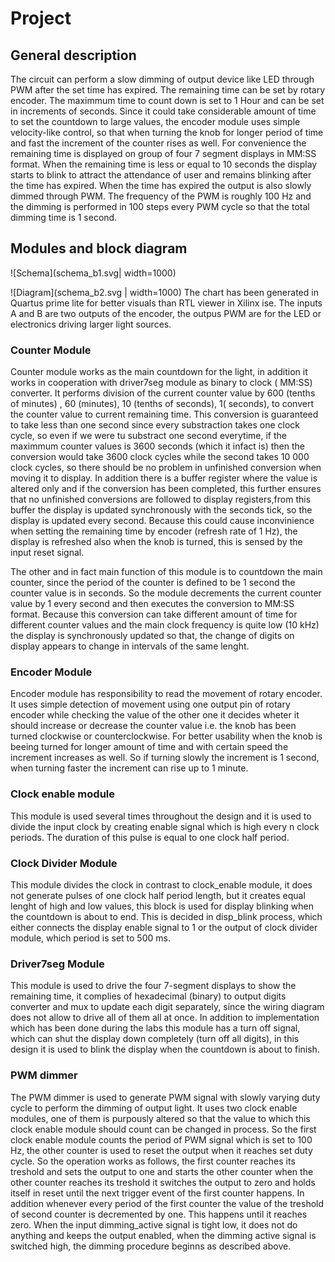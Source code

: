 # Project
## General description
The circuit can perform a slow dimming of output device like LED through PWM after the set time has expired. The remaining time can be set by rotary encoder. The maximmum time to count down is set to 1 Hour and can be set in increments of seconds. Since it could take considerable amount of time to set the countdown to large values, the encoder module uses simple velocity-like control, so that when turning the knob for longer period of time and fast the increment of the counter rises as well. For convenience the remaining time is displayed on group of four 7 segment displays in MM:SS format. When the remaining time is less or equal to 10 seconds the display starts to blink to attract the attendance of user and remains blinking after the time has expired. When the time has expired the output is also slowly dimmed through PWM. The frequency of the PWM is roughly 100 Hz and the dimming is performed in 100 steps every PWM cycle so that the total dimming time is 1 second.

## Modules and block diagram


![Schema](schema_b1.svg| width=1000)


![Diagram](schema_b2.svg | width=1000)
The chart has been generated in Quartus prime lite for better visuals than RTL viewer in Xilinx ise. The inputs A and B are two outputs of the encoder, the outpus PWM are for the LED or electronics driving larger light sources. 

### Counter Module
Counter module works as the main countdown for the light, in addition it works in cooperation with driver7seg module as binary to clock ( MM:SS) converter. It performs division of the current counter value by 600 (tenths of minutes) , 60 (minutes), 10 (tenths of seconds), 1( seconds), to convert the counter value to current remaining time. This conversion is guaranteed to take less than one second since every substraction takes one clock cycle, so even if we were tu substract one second everytime, if the maximmum counter values is 3600 seconds (which it infact is) then the conversion would take 3600 clock cycles while the second takes 10 000 clock cycles, so there should be no problem in unfinished conversion when moving it to display. In addition there is a buffer register where the value is altered only and if the conversion has been completed, this further ensures that no unfinished conversions are followed to display registers,from this buffer the display is updated synchronously with the seconds tick, so the display is updated every second. Because this could cause inconvinience when setting the remaining time by encoder (refresh rate of 1 Hz), the display is refreshed also when the knob is turned, this is sensed by the input reset signal. 

The other and in fact main function of this module is to countdown the main counter, since the period of the counter is defined to be 1 second the counter value is in seconds. So the module decrements the current counter value by 1 every second and then executes the conversion to MM:SS format. Because this conversion can take different amount of time for different counter values and the main clock frequency is quite low (10 kHz) the display is synchronously updated so that, the change of digits on display appears to change in intervals of the same lenght.

### Encoder Module
Encoder module has responsibility to read the movement of rotary encoder. It uses simple detection of movement using one output pin of rotary encoder while checking the value of the other one it decides wheter it should increase or decrease the counter value i.e. the knob has been turned clockwise or counterclockwise. For better usability when the knob is beeing turned for longer amount of time and with certain speed the increment increases as well. So if turning slowly the increment is 1 second, when turning faster the increment can rise up to 1 minute. 

### Clock enable module
This module is used several times throughout the design and it is used to divide the input clock by creating enable signal which is high every n clock periods. The duration of this pulse is equal to one clock half period. 

### Clock Divider Module
This module divides the clock in contrast to clock_enable module, it does not generate pulses of one clock half period length, but it creates equal lenght of high and low values, this block is used for display blinking when the countdown is about to end. This is decided in disp_blink process, which either connects the display enable signal to 1 or the output of clock divider module, which period is set to 500 ms.

### Driver7seg Module
This module is used to drive the four 7-segment displays to show the remaining time, it complies of hexadecimal (binary) to output digits converter and mux to update each digit separately, since the wiring diagram does not allow to drive all of them all at once. In addition to implementation which has been done during the labs this module has a turn off signal, which can shut the display down completely (turn off all digits), in this design it is used to blink the display when the countdown is about to finish.

### PWM dimmer
The PWM dimmer is used to generate PWM signal with slowly varying duty cycle to perform the dimming of output light. It uses two clock enable modules, one of them is purpously altered so that the value to which this clock enable module should count can be changed in process. So the first clock enable module counts the period of PWM signal which is set to 100 Hz, the other counter is used to reset the output when it reaches set duty cycle. So the operation works as follows, the first counter reaches its treshold and sets the output to one and starts the other counter when the other counter reaches its treshold it switches the output to zero and holds itself in reset until the next trigger event of the first counter happens. In addition whenever every period of the first counter the value of the treshold of second counter is decremented by one. This happens until it reaches zero. When the input dimming_active signal is tight low, it does not do anything and keeps the output enabled, when the dimming active signal is switched high, the dimming procedure beginns as described above.
